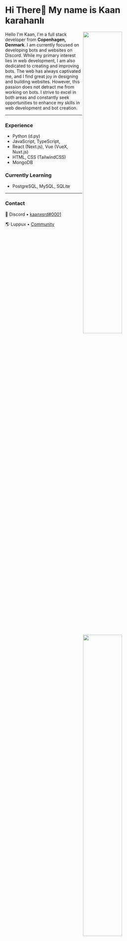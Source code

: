 Hi There👋 My name is Kaan karahanlı
===========================

<img width="50%" align="right" src="https://github-widgetbox.vercel.app/api/profile?username=kaanxsrd&data=followers,repositories,stars,commits&theme=darkmode">
<img width="50%" align="right" src="https://github-widgetbox.vercel.app/api/skills?languages=js,ts,py,html,css,nodejs,java,php&theme=darkmode">

Hello I'm Kaan, I'm a full stack developer from **Copenhagen, Denmark**.
I am currently focused on developing bots and websites on Discord. 
While my primary interest lies in web development, I am also dedicated to creating and improving bots. 
The web has always captivated me, and I find great joy in designing and building websites. 
However, this passion does not detract me from working on bots. 
I strive to excel in both areas and constantly seek opportunities to enhance my skills in web development and bot creation.

<img width="50%" align="left" src="https://count.getloli.com/get/@:kaanxsrd?theme=rule34">


---

### Experience
- Python (d.py) 
- JavaScript, TypeScript,
- React (Next.js), Vue (VueX, Nuxt.js)
- HTML, CSS (TailwindCSS)
- MongoDB

### Currently Learning
- PostgreSQL, MySQL, SQLite

---

### Contact

💬 Discord • [kaanxsrd#0001](https://discord.com/users/797096076330795018)

🌎 Luppux • [Community](https://discord.gg/luppux)
